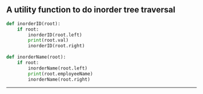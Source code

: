 
## A utility function to do inorder tree traversal 
```python
def inorderID(root): 
    if root: 
        inorderID(root.left) 
        print(root.val) 
        inorderID(root.right)
        
def inorderName(root):
    if root:
        inorderName(root.left)
        print(root.employeeName)
        inorderName(root.right)
```

-------------------------------------------------

[for speaker]: <> (Now, we make functions to make a tree in order by the Key value[Employee ID] or the name of employee base on the insert function we produced above.)